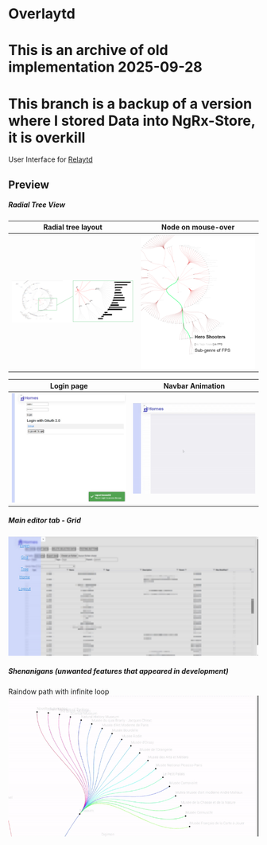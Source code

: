 # Overlaytd

# This is an archive of old implementation 2025-09-28
# This branch is a backup of a version where I stored Data into NgRx-Store, it is overkill

User Interface for [Relaytd](https://github.com/Stickykenny/Relaytd)

## Preview

##### Radial Tree View





| Radial tree layout                                                                                                                                            | Node on mouse-over                                                                                                                         |
| ----------------------------------------------------------------------------------------------------------------------------------------------------- | ----------------------------------------------------------------------------------------------------------------------------------------- |
| <img src="./.github/preview/radial_tree_preview_1.png" alt="Tree page preview" title="Tree page preview (yes this is censored)" /> | <img src="./.github/preview/radial_tree_hover_preview_1.png" alt="Tree page preview" title="Tree page preview (yes this is censored)" width="900"/> |


| Login page                                                                                                                                            | Navbar Animation                                                                                                                          |
| ----------------------------------------------------------------------------------------------------------------------------------------------------- | ----------------------------------------------------------------------------------------------------------------------------------------- |
| <img src="./.github/preview/overlaytd_login_preview_1.jpg" alt="Login Page with Toastr Notification preview" title="Login Page preview" width="400"/> | <img src="./.github/preview/overlaytd_navbar_preview_1.gif" alt="Navbar animation preview" title="Navbar animation preview" width="400"/> |

##### Main editor tab - Grid

<img src="./.github/preview/overlaytd_grid_preview_1.jpg" alt="Grid page preview" title="Grid page preview" width="700"/>

##### Shenanigans (unwanted features that appeared in development)

Raindow path with infinite loop
<img src="./.github/preview/rainbow_path_loop.gif" alt="Rainbow path loop stuck preview" title="Rainbow path loop stuck preview" width="700"/>

